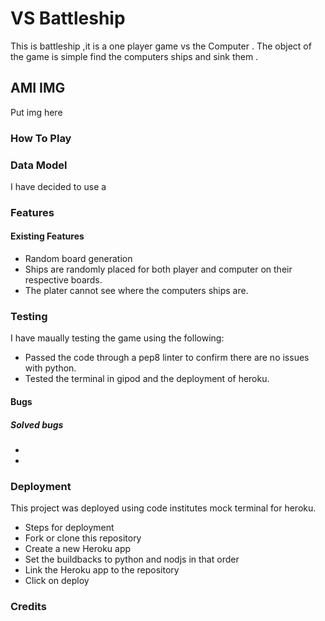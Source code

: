 # VS Battleship
This is battleship ,it is a one player game vs the Computer . The object of the game is simple find the computers ships and sink them .

## AMI IMG
Put img here

### How To Play


### Data Model
I have decided to use a

### Features 
#### Existing Features
* Random board generation
 * Ships are randomly placed for both player and computer on their respective boards.
 * The plater cannot see where the computers ships are.

### Testing 
I have maually testing the game using the following:
* Passed the code through a pep8 linter to confirm there are no issues with python.
* Tested the terminal in gipod and the deployment of heroku.
 
#### Bugs
##### Solved bugs
* 
* 

### Deployment
This project was deployed using code institutes mock terminal for heroku.
* Steps for deployment
 * Fork or clone this repository
 * Create a new Heroku app
 * Set the buildbacks to python and nodjs in that order
 * Link the Heroku app to the repository
 * Click on deploy

### Credits


